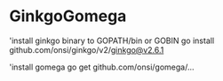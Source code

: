 # GinkgoGomega

'install ginkgo binary to GOPATH/bin or GOBIN
go install github.com/onsi/ginkgo/v2/ginkgo@v2.6.1

'install gomega
go get github.com/onsi/gomega/... 
